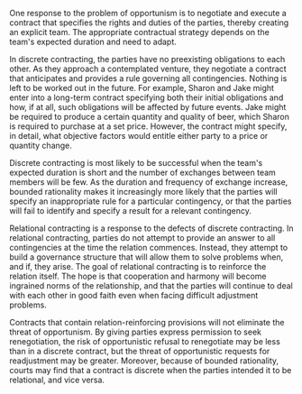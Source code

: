 
One response to the problem of opportunism is to negotiate and execute a contract that specifies the rights and duties of the parties, thereby creating an explicit team. The appropriate contractual strategy depends on the team's expected duration and need to adapt.

In discrete contracting, the parties have no preexisting obligations to each other. As they approach a contemplated venture, they negotiate a contract that anticipates and provides a rule governing all contingencies. Nothing is left to be worked out in the future. For example, Sharon and Jake might enter into a long-term contract specifying both their initial obligations and how, if at all, such obligations will be affected by future events. Jake might be required to produce a certain quantity and quality of beer, which Sharon is required to purchase at a set price. However, the contract might specify, in detail, what objective factors would entitle either party to a price or quantity change.

Discrete contracting is most likely to be successful when the team's expected duration is short and the number of exchanges between team members will be few. As the duration and frequency of exchange increase, bounded rationality makes it increasingly more likely that the parties will specify an inappropriate rule for a particular contingency, or that the parties will fail to identify and specify a result for a relevant contingency.

Relational contracting is a response to the defects of discrete contracting. In relational contracting, parties do not attempt to provide an answer to all contingencies at the time the relation commences. Instead, they attempt to build a governance structure that will allow them to solve problems when, and if, they arise. The goal of relational contracting is to reinforce the relation itself. The hope is that cooperation and harmony will become ingrained norms of the relationship, and that the parties will continue to deal with each other in good faith even when facing difficult adjustment problems.

Contracts that contain relation-reinforcing provisions will not eliminate the threat of opportunism. By giving parties express permission to seek renegotiation, the risk of opportunistic refusal to renegotiate may be less than in a discrete contract, but the threat of opportunistic requests for readjustment may be greater. Moreover, because of bounded rationality, courts may find that a contract is discrete when the parties intended it to be relational, and vice versa.


[^0]: 12. Oliver E. Williamson, The Economic Institutions of Capitalism: Firms, Markets, Relational Contracting 47 (1985).